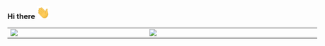 ### Hi there <img src="images/hi.gif" width="30px">
<table style="width:700px">
	<tr>
		<td><img width="300px" align="left" src="https://github-readme-stats.vercel.app/api/top-langs/?username=guilhermemanteigas&layout=compact&langs_count=8"/></td>
		<td><img width="400px" align="left" src="https://github-readme-stats.vercel.app/api?username=guilhermemanteigas&count_private=true&include_all_commits=true&hide=stars,prs"/></td> 
	</tr>
</table>